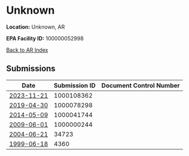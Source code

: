 # Unknown

**Location:** Unknown, AR

**EPA Facility ID:** 100000052998

[Back to AR Index](../../index.md)

## Submissions

| Date | Submission ID | Document Control Number |
|------|--------------|-------------------------|
| [2023-11-21](submissions/1000108362.md) | 1000108362 |  |
| [2019-04-30](submissions/1000078298.md) | 1000078298 |  |
| [2014-05-09](submissions/1000041744.md) | 1000041744 |  |
| [2009-06-01](submissions/1000000244.md) | 1000000244 |  |
| [2004-06-21](submissions/34723.md) | 34723 |  |
| [1999-06-18](submissions/4360.md) | 4360 |  |

